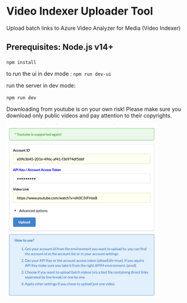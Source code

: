 # Video Indexer Uploader Tool

Upload batch links to Azure Video Analyzer for Media (Video Indexer)

## Prerequisites: Node.js v14+

`npm install`

to run the ui in dev mode : `npm run dev-ui`

run the server in dev mode:

`npm run dev`

Downloading from youtube is on your own risk!
Please make sure you download only public videos and pay attention to their copyrights.

<img src="screenshot.png" width="400px" />
